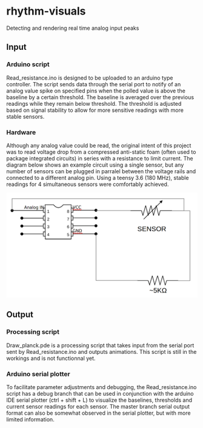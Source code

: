 # rhythm-visuals
Detecting and rendering real time analog input peaks

## Input

### Arduino script

Read_resistance.ino is designed to be uploaded to an arduino type controller. The script sends data through the serial port to notify
of an analog value spike on specified pins when the polled value is above the baseline by a certain threshold. The baseline is averaged
over the previous readings while they remain below threshold. The threshold is adjusted based on signal stability to allow for more 
sensitive readings with more stable sensors.

### Hardware

Although any analog value could be read, the original intent of this project was to read voltage drop from a compressed
anti-static foam (often used to package integrated circuits) in series with a resistance to limit current. The diagram below shows an
example circuit using a single sensor, but any number of sensors can be plugged in parralel between the voltage rails and connected to 
a different analog pin. Using a teensy 3.6 (180 MHz), stable readings for 4 simultaneous sensors were comfortably achieved.

![circuit diagram](/diagram_podo.png?raw=true)

## Output

### Processing script

Draw_planck.pde is a processing script that takes input from the serial port sent by Read_resistance.ino and outputs animations.
This script is still in the workings and is not functionnal yet. 

### Arduino serial plotter

To facilitate parameter adjustments and debugging, the Read_resistance.ino script has a debug branch that can be used in conjunction with the arduino IDE serial plotter (ctrl + shift + L) to visualize the baselines, thresholds and current sensor readings for each sensor. The master branch serial output format can also be somewhat observed in the serial plotter, but with more limited information.
